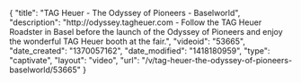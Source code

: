 {
    "title": "TAG Heuer - The Odyssey of Pioneers - Baselworld",
    "description": "http:\/\/odyssey.tagheuer.com - Follow the TAG Heuer Roadster in Basel before the launch of the Odyssey of Pioneers and enjoy the wonderful TAG Heuer booth at the fair.",
    "videoid": "53665",
    "date_created": "1370057162",
    "date_modified": "1418180959",
    "type": "captivate",
    "layout": "video",
    "url": "\/v\/tag-heuer-the-odyssey-of-pioneers-baselworld\/53665"
}